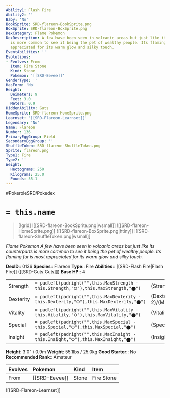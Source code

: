 ```yaml
---
Ability1: Flash Fire
Ability2: ''
Baby: 'No'
BookSprite: SRD-flareon-BookSprite.png
BoxSprite: SRD-flareon-BoxSprite.png
DexCategory: Flame Pokemon
DexDescription: A few have been seen in volcanic areas but just like its counterparts
  is more common to see it being the pet of wealthy people. Its flaming fur is most
  appreciated for its warm glow and silky touch.
EventAbilities: ''
Evolutions:
- Evolves: From
  Item: Fire Stone
  Kind: Stone
  Pokemon: '[[SRD-Eevee]]'
GenderType: ''
HasForm: 'No'
Height:
  Deimeters: 9
  Feet: 3.0
  Meters: 0.9
HiddenAbility: Guts
HomeSprite: SRD-flareon-HomeSprite.png
Learnset: '[[SRD-Flareon-Learnset]]'
Legendary: 'No'
Name: Flareon
Number: 136
PrimaryEggGroup: Field
SecondaryEggGroup: ''
ShuffleToken: SRD-flareon-ShuffleToken.png
Sprite: flareon.png
Type1: Fire
Type2: ''
Weight:
  Hectograms: 250
  Kilograms: 25.0
  Pounds: 55.1
---
```


#PokeroleSRD/Pokedex

# `= this.name`

> [!grid]
> ![[SRD-flareon-BookSprite.png|wsmall]]
> ![[SRD-flareon-HomeSprite.png]]
> ![[SRD-flareon-BoxSprite.png|htiny]]
> ![[SRD-flareon-ShuffleToken.png|wsmall]]


*Flame Pokemon*
*A few have been seen in volcanic areas but just like its counterparts is more common to see it being the pet of wealthy people. Its flaming fur is most appreciated for its warm glow and silky touch.*

**DexID**:: 0136
**Species**:: Flareon
**Type**:: Fire
**Abilities**:: [[SRD-Flash Fire|Flash Fire]] ([[SRD-Guts|Guts]])
**Base HP**:: 4

|           |                                                                                        |                                          |
| --------- | -------------------------------------------------------------------------------------- | ---------------------------------------- |
| Strength  | `= padleft(padright("",this.MaxStrength - this.Strength,"⭘"),this.MaxStrength,"⬤")`    | (Strength::3)/(MaxStrength::7)   |
| Dexterity | `= padleft(padright("",this.MaxDexterity - this.Dexterity,"⭘"),this.MaxDexterity,"⬤")` | (Dexterity:: 2)/(MaxDexterity::4) |
| Vitality  | `= padleft(padright("",this.MaxVitality - this.Vitality,"⭘"),this.MaxVitality,"⬤")`    | (Vitality::2)/(MaxVitality::4)   |
| Special   | `= padleft(padright("",this.MaxSpecial - this.Special,"⭘"),this.MaxSpecial,"⬤")`       | (Special::3)/(MaxSpecial::6)     |
| Insight   | `= padleft(padright("",this.MaxInsight - this.Insight,"⭘"),this.MaxInsight,"⬤")`       | (Insight::3)/(MaxInsight::6)     |

**Height**: 3'0" / 0.9m
**Weight**: 55.1lbs / 25.0kg
**Good Starter**:: No
**Recommended Rank**:: Amateur

| Evolves   | Pokemon       | Kind   | Item       |
|:----------|:--------------|:-------|:-----------|
| From      | [[SRD-Eevee]] | Stone  | Fire Stone |

![[SRD-Flareon-Learnset]]
